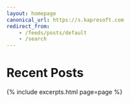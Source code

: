 ```yaml
---
layout: homepage
canonical_url: https://s.kapresoft.com
redirect_from: 
    - /feeds/posts/default
    - /search
---
```


# Recent Posts

{% include excerpts.html page=page %}
